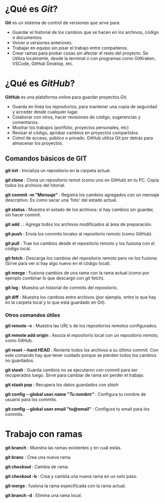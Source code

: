 # ¿Qué es _Git_?

**Git** es un sistema de control de versiones que sirve para:

* Guardar el historial de los cambios que se hacen en los archivos, código o documentos.
* Volver a versiones anteriores.
* Trabajar en equipo sin pisar el trabajo entre compañeros.
* Crear ramas para probar cosas sin afectar el resto del proyecto.
  Se Utiliza localmente, desde la terminal o con programas como GitKraken, VSCode, GitHub Desktop, etc.

# ¿Qué es _GitHub_?

**GitHub** es una plataforma online para guardar proyectos Git.

* Guarda en línea los repositorios, para mantener una copia de seguridad y acceder desde cualquier lugar.
* Colaborar con otros, hacer revisiones de código, sugerencias y comentarios.
* Mostrar los trabajos (portfolio, proyectos personales, etc)
* Revisar el código, aprobar cambios en proyectos compartidos.
* Cotrol de acceso, público o privado.
  GitHub utiliza Git por detrás para almacenar los proyectos.

## Comandos básicos de GIT

**git init** : Inicializa un repositorio en la carpeta actual.

**git clone <URL>** : Clona un repositorio remot (como uno en GitHub) en tu PC. Copia todos los archivos del hitorial.

**git commit -m "Mensaje"** : Registra los cambios agregados con un mensaje descriptivo. Es como sacar una 'foto' del estado actual.

**git status** : Muestra el estado de los archivos: si hay cambios sin guardar, sin hacer commit.

**git add .** : Agrega todos los archivos modificados al área de preparación.

**git push** : Envía los commits locales al repositorio remoto (como GitHub).

**git pull** : Trae los cambios desde el repositorio remoto y los fusiona con el código local.

**git fetch** : Descarga los cambios del repositorio remoto pero no los fusiona. (Sirve para ver si hay algo nuevo en el código local).

**git merge** : Fusiona cambios de una rama con la rama actual (como por ejemplo combinar lo que descargó con git fetch).

**git log** : Muestra un historial de commits del repositorio.

**git diff** : Muestra los cambios entre archivos (por ejemplo, entre lo que hay en la carpeta local y lo que está guardado en Git).

### Otros comandos útiles

**git remote -v** : Muestra las URL's de los repositorios remotos configurados.

**git remote add origin <URL>** : Asocia el repositorio local con un repositorio remoto, como GitHub.

**git reset --hard HEAD** : Revierte todos los archivos a su último commit. Con este comando hay que tener cuidado porque se pierden todos los cambios no guardados.

**git stash** : Guarda cambios no se ejecutaron con commit para ser recuperados luego. Sirve para cambiar de rama sin perder el trabajo.

**git stash pop** : Recupera los datos guardados con _stash_

**git config --global user.name _"Tu nombre"_** : Configura tu nombre de usuario para los commits.

**git config --global user.email "tu@email"** : Configura tu email para los commits.

# Trabajo con ramas

**git branch** : Muestra las ramas existentes y en cuál estás.

**git branc <nombre>** : Crea una nueva rama.

**git checkout <rama>** : Cambia de rama.

**git checkout -b <rama>** : Crea y cambia una nueva rama en un solo paso.

**git merge <rama>** : fusiona la rama especificada con la rama actual.

**git branch -d <rama>** : Elimina una rama local.



